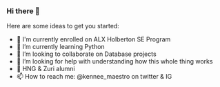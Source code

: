 ### Hi there 👋

<!--
**3k3n3/3k3n3** is a ✨ _special_ ✨ repository because its `README.md` (this file) appears on your GitHub profile.
-->
Here are some ideas to get you started:

- 🔭 I'm currently enrolled on ALX Holberton SE Program
- 🌱 I’m currently learning Python
- 👯 I’m looking to collaborate on Database projects
- 🤔 I’m looking for help with understanding how this whole thing works
- 💬 HNG & Zuri alumni
- 📫 How to reach me: @kennee_maestro on twitter & IG
